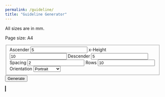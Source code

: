 ```yaml
---
permalink: /guideline/
title: "Guideline Generator"
---
```




All sizes are in mm.

Page size: A4
<form>
   <fieldset>
      Ascender <input type="number" id="ascender" value="5">
      x-Height <input type="number" id="xheight" value="10">
      Descender <input type="number" id="descender" value="5">
      Spacing <input type="number" id="spacing" value="2">
      Rows <input type="number" id="rows" value="10">
      Orientation 
      <select name="orientation"  id="orientation">
         <option value="portrait">Portrait</option>
         <option value="landscape">Landscape</option>
      </select>
   </fieldset>
   <input type="button"  class="btn--success" value="Generate" onclick="generate()"><br />
</form>
<canvas id="canvas1" style="background: white;border:1px solid #000000;"></canvas>
<script src="{{ site.url }}{{ site.baseurl }}/assets/guideline/guidelineGenerator.js" type="text/javascript"></script>

